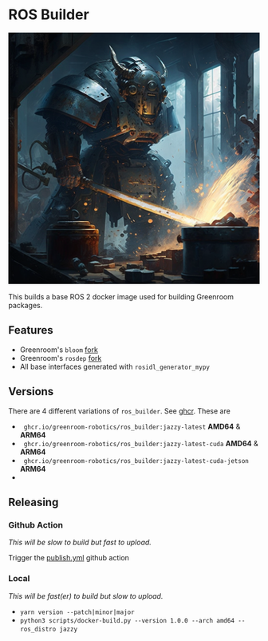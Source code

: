 # ROS Builder

![image](docs/static/ros_builder.png)

This builds a base ROS 2 docker image used for building Greenroom packages.

## Features 
* Greenroom's `bloom` [fork](https://github.com/Greenroom-Robotics/bloom/)
* Greenroom's `rosdep` [fork](https://github.com/Greenroom-Robotics/rosdep/)
* All base interfaces generated with `rosidl_generator_mypy`

## Versions

There are 4 different variations of `ros_builder`. See [ghcr](https://github.com/Greenroom-Robotics/ros_builder/pkgs/container/ros_builder). These are

* ` ghcr.io/greenroom-robotics/ros_builder:jazzy-latest` **AMD64** & **ARM64**
* ` ghcr.io/greenroom-robotics/ros_builder:jazzy-latest-cuda` **AMD64** & **ARM64**
* ` ghcr.io/greenroom-robotics/ros_builder:jazzy-latest-cuda-jetson` **ARM64**
* 
## Releasing

### Github Action

*This will be slow to build but fast to upload.*

Trigger the [publish.yml](./.github/workflows/publish.yml) github action

### Local

*This will be fast(er) to build but slow to upload.*

* `yarn version --patch|minor|major`
* `python3 scripts/docker-build.py --version 1.0.0 --arch amd64 --ros_distro jazzy`